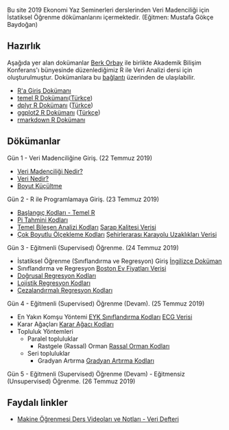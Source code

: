 Bu site 2019 Ekonomi Yaz Seminerleri derslerinden Veri Madenciliği için İstatiksel Öğrenme dökümanlarını içermektedir. (Eğitmen: Mustafa Gökçe Baydoğan)
## Hazırlık

Aşağıda yer alan dokümanlar [Berk Orbay](http://berkorbay.me/) ile birlikte Akademik Bilişim Konferans'ı bünyesinde düzenlediğimiz R ile Veri Analizi dersi için oluşturulmuştur. Dokümanlara bu [bağlantı](https://r338.github.io/ab-2018/) üzerinden de ulaşılabilir.
+ [R'a Giriş Dokümanı](dokumanlar/RHizliGiris.pdf)
+ [temel R Dokümanı](http://github.com/rstudio/cheatsheets/raw/master/base-r.pdf)([Türkçe](https://github.com/rstudio/cheatsheets/raw/master/translations/turkish/baseR_translate_tr.pdf))
+ [dplyr R Dokümanı](https://github.com/rstudio/cheatsheets/raw/master/data-transformation.pdf) ([Türkçe](dokumanlar/DataTransformationCheatSheet_Turkish.pdf))
+ [ggplot2 R Dokümanı](https://github.com/rstudio/cheatsheets/raw/master/data-visualization-2.1.pdf) ([Türkçe](https://github.com/rstudio/cheatsheets/raw/master/translations/turkish/ggplot2_2.0_Turkish.pdf))
+ [rmarkdown R Dokümanı](https://github.com/rstudio/cheatsheets/raw/master/rmarkdown-2.0.pdf)

## Dökümanlar

Gün 1 - Veri Madenciliğine Giriş. (22 Temmuz 2019)

+ [Veri Madenciliği Nedir?](dokumanlar/ders_notlari/VeriMadenciliği.pdf)
+ [Veri Nedir?](dokumanlar/ders_notlari/VeriNedir.pdf)
+ [Boyut Küçültme](dokumanlar/ders_notlari/VeriKüçültme.pdf)

Gün 2 - R ile Programlamaya Giriş. (23 Temmuz 2019)

+ [Başlangıç Kodları - Temel R](kodlar/baslangic.r)
+ [Pi Tahmini Kodları](kodlar/pi_tahmini.r)
+ [Temel Bileşen Analizi Kodları](kodlar/temel_bilesen_analizi.r) [Şarap Kalitesi Verisi](veriler/winequality-white.csv)
+ [Çok Boyutlu Ölçekleme Kodları](kodlar/mds_analiz.r) [Şehirlerarası Karayolu Uzaklıkları Verisi](veriler/InClass_MDS_distance_city.csv)

Gün 3 - Eğitmenli (Supervised) Öğrenme. (24 Temmuz 2019)

+ İstatiksel Öğrenme (Sınıflandırma ve Regresyon) Giriş [İngilizce Doküman](dokumanlar/ders_notlari/istatiksel_ogrenme_ingilizce.pdf)
+ Sınıflandırma ve Regresyon [Boston Ev Fiyatları Verisi](veriler/Housing_Data.zip)
+ [Doğrusal Regresyon Kodları](kodlar/dogrusal_regresyon.r)
+ [Lojistik Regresyon Kodları](kodlar/lojistik_regresyon.r) 
+ [Cezalandırmalı Regresyon Kodları](kodlar/cezalandirmali_regresyon.r) 

Gün 4 - Eğitmenli (Supervised) Öğrenme (Devam). (25 Temmuz 2019)
+ En Yakın Komşu Yöntemi [EYK Sınıflandırma Kodları](kodlar/enyakinkomsu_ecg.r) [ECG Verisi](veriler/ecg_verisi.zip)
+ Karar Ağaçları [Karar Ağacı Kodları](kodlar/karar_agaci.r)
+ Topluluk Yöntemleri
	+ Paralel topluluklar
		+ Rastgele (Rassal) Orman [Rassal Orman Kodları](kodlar/rassal_orman.r)
	+ Seri topluluklar
		+ Gradyan Artırma [Gradyan Artırma Kodları](kodlar/gradyan_artirma.r)

Gün 5 - Eğitmenli (Supervised) Öğrenme (Devam) - Eğitmensiz (Unsupervised) Öğrenme. (26 Temmuz 2019)
		
## Faydalı linkler
+ [Makine Öğrenmesi Ders Videoları ve Notları - Veri Defteri](http://www.veridefteri.com/category/ders/)		
